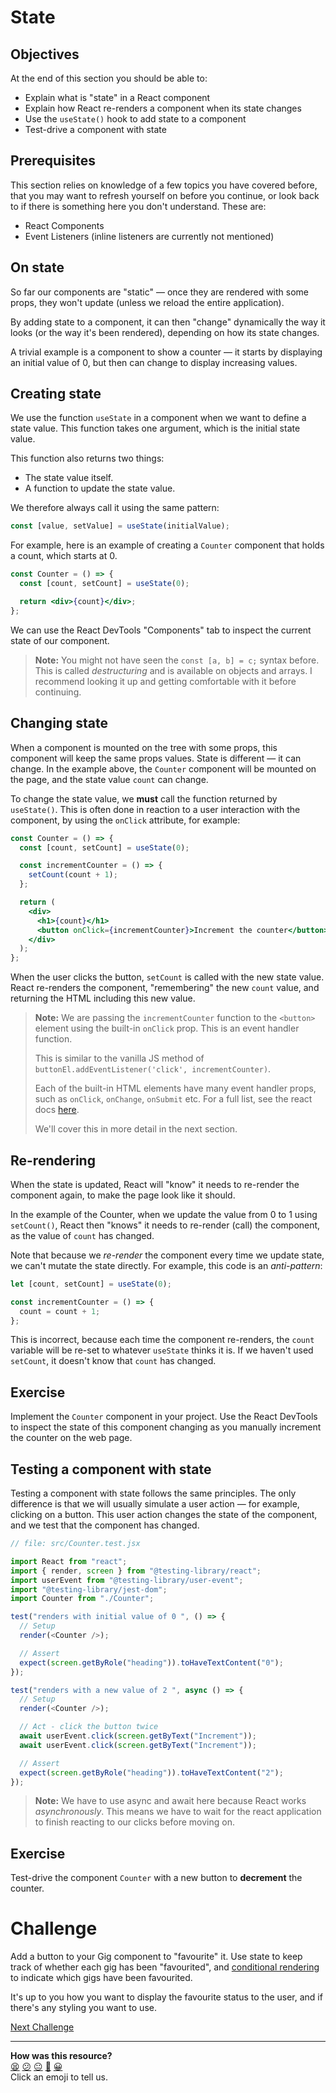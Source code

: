 # State

## Objectives

At the end of this section you should be able to:

- Explain what is "state" in a React component
- Explain how React re-renders a component when its state changes
- Use the `useState()` hook to add state to a component
- Test-drive a component with state

## Prerequisites

This section relies on knowledge of a few topics you have covered before, that
you may want to refresh yourself on before you continue, or look back to if
there is something here you don't understand. These are:

- React Components
- Event Listeners (inline listeners are currently not mentioned)

## On state

So far our components are "static" — once they are rendered with some props,
they won't update (unless we reload the entire application).

By adding state to a component, it can then "change" dynamically the way it
looks (or the way it's been rendered), depending on how its state changes.

A trivial example is a component to show a counter — it starts by displaying an
initial value of 0, but then can change to display increasing values.

<!-- OMITTED -->

## Creating state

We use the function `useState` in a component when we want to define a state
value. This function takes one argument, which is the initial state value.

This function also returns two things:

- The state value itself.
- A function to update the state value.

We therefore always call it using the same pattern:

```jsx
const [value, setValue] = useState(initialValue);
```

For example, here is an example of creating a `Counter` component that holds a
count, which starts at 0.

```jsx
const Counter = () => {
  const [count, setCount] = useState(0);

  return <div>{count}</div>;
};
```

We can use the React DevTools "Components" tab to inspect the current state of
our component.

> **Note:** You might not have seen the `const [a, b] = c;` syntax before. This
> is called _destructuring_ and is available on objects and arrays. I recommend
> looking it up and getting comfortable with it before continuing.

## Changing state

When a component is mounted on the tree with some props, this component will
keep the same props values. State is different — it can change. In the example
above, the `Counter` component will be mounted on the page, and the state value
`count` can change.

To change the state value, we **must** call the function returned by
`useState()`. This is often done in reaction to a user interaction with the
component, by using the `onClick` attribute, for example:

```jsx
const Counter = () => {
  const [count, setCount] = useState(0);

  const incrementCounter = () => {
    setCount(count + 1);
  };

  return (
    <div>
      <h1>{count}</h1>
      <button onClick={incrementCounter}>Increment the counter</button>
    </div>
  );
};
```

When the user clicks the button, `setCount` is called with the new state value.
React re-renders the component, "remembering" the new `count` value, and
returning the HTML including this new value.

> **Note:** We are passing the `incrementCounter` function to the `<button>`
> element using the built-in `onClick` prop. This is an event handler function.
>
> This is similar to the vanilla JS method of
> `buttonEl.addEventListener('click', incrementCounter)`.
>
> Each of the built-in HTML elements have many event handler props, such as
> `onClick`, `onChange`, `onSubmit` etc. For a full list, see the react docs
> [here](https://react.dev/reference/react-dom/components/common).
>
> We'll cover this in more detail in the next section.

## Re-rendering

When the state is updated, React will "know" it needs to re-render the component
again, to make the page look like it should.

In the example of the Counter, when we update the value from 0 to 1 using
`setCount()`, React then "knows" it needs to re-render (call) the component, as
the value of `count` has changed.

Note that because we _re-render_ the component every time we update state, we
can't mutate the state directly. For example, this code is an _anti-pattern_:

```jsx
let [count, setCount] = useState(0);

const incrementCounter = () => {
  count = count + 1;
};
```

This is incorrect, because each time the component re-renders, the `count`
variable will be re-set to whatever `useState` thinks it is. If we haven't used
`setCount`, it doesn't know that `count` has changed.

## Exercise

Implement the `Counter` component in your project. Use the React DevTools to
inspect the state of this component changing as you manually increment the
counter on the web page.

## Testing a component with state

Testing a component with state follows the same principles. The only difference
is that we will usually simulate a user action — for example, clicking on a
button. This user action changes the state of the component, and we test that
the component has changed.

```js
// file: src/Counter.test.jsx

import React from "react";
import { render, screen } from "@testing-library/react";
import userEvent from "@testing-library/user-event";
import "@testing-library/jest-dom";
import Counter from "./Counter";

test("renders with initial value of 0 ", () => {
  // Setup
  render(<Counter />);

  // Assert
  expect(screen.getByRole("heading")).toHaveTextContent("0");
});

test("renders with a new value of 2 ", async () => {
  // Setup
  render(<Counter />);

  // Act - click the button twice
  await userEvent.click(screen.getByText("Increment"));
  await userEvent.click(screen.getByText("Increment"));

  // Assert
  expect(screen.getByRole("heading")).toHaveTextContent("2");
});
```

> **Note:** We have to use async and await here because React works
> _asynchronously_. This means we have to wait for the react application to
> finish reacting to our clicks before moving on.

## Exercise

Test-drive the component `Counter` with a new button to **decrement** the
counter.

<!-- OMITTED -->

# Challenge

Add a button to your Gig component to "favourite" it. Use state to keep track of
whether each gig has been "favourited", and
[conditional rendering](../pills/conditional_rendering.md) to indicate which
gigs have been favourited.

It's up to you how you want to display the favourite status to the user, and if
there's any styling you want to use.


[Next Challenge](06_handling_events.md)

<!-- BEGIN GENERATED SECTION DO NOT EDIT -->

---

**How was this resource?**  
[😫](https://airtable.com/shrUJ3t7KLMqVRFKR?prefill_Repository=makersacademy%2Fjavascript-react-applications&prefill_File=react%2F05_state.md&prefill_Sentiment=😫) [😕](https://airtable.com/shrUJ3t7KLMqVRFKR?prefill_Repository=makersacademy%2Fjavascript-react-applications&prefill_File=react%2F05_state.md&prefill_Sentiment=😕) [😐](https://airtable.com/shrUJ3t7KLMqVRFKR?prefill_Repository=makersacademy%2Fjavascript-react-applications&prefill_File=react%2F05_state.md&prefill_Sentiment=😐) [🙂](https://airtable.com/shrUJ3t7KLMqVRFKR?prefill_Repository=makersacademy%2Fjavascript-react-applications&prefill_File=react%2F05_state.md&prefill_Sentiment=🙂) [😀](https://airtable.com/shrUJ3t7KLMqVRFKR?prefill_Repository=makersacademy%2Fjavascript-react-applications&prefill_File=react%2F05_state.md&prefill_Sentiment=😀)  
Click an emoji to tell us.

<!-- END GENERATED SECTION DO NOT EDIT -->
